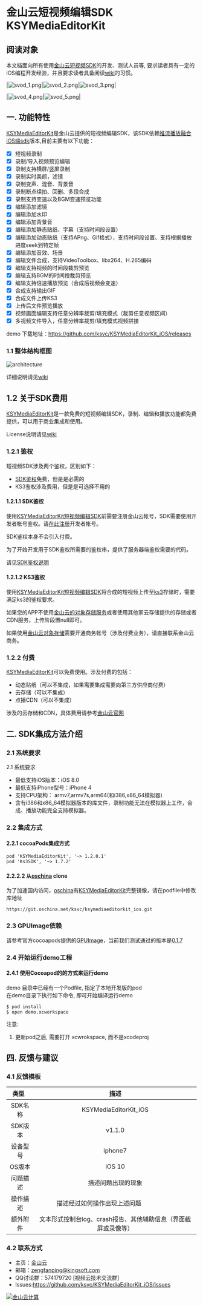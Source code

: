 # 金山云短视频编辑SDK KSYMediaEditorKit

## 阅读对象
本文档面向所有使用[金山云短视频SDK][KSYMediaEditorKit]的开发、测试人员等, 要求读者具有一定的iOS编程开发经验，并且要求读者具备阅读[wiki][wiki]的习惯。

|![svod_1.png](https://raw.githubusercontent.com/wiki/ksvc/KSYMediaEditorKit_iOS/images/svod_1.png)|![svod_2.png](https://raw.githubusercontent.com/wiki/ksvc/KSYMediaEditorKit_iOS/images/svod_2.png)|![svod_3.png](https://raw.githubusercontent.com/wiki/ksvc/KSYMediaEditorKit_iOS/images/svod_3.png)|

|![svod_4.png](https://raw.githubusercontent.com/wiki/ksvc/KSYMediaEditorKit_iOS/images/svod_4.png)|![svod_5.png](https://raw.githubusercontent.com/wiki/ksvc/KSYMediaEditorKit_iOS/images/svod_5.png)|



## 一. 功能特性
[KSYMediaEditorKit][KSYMediaEditorKit]是金山云提供的短视频编辑SDK，该SDK依赖[推流播放融合iOS端sdk][libksygpulive]版本,目前主要有以下功能：

* [x] 短视频录制
* [x] 录制/导入视频预览编辑
* [x] 录制支持横屏/竖屏录制
* [x] 录制实时美颜，滤镜
* [x] 录制变声、混音、背景音
* [x] 录制断点续拍、回删、多段合成
* [x] 录制支持变速以及BGM变速预览功能
* [x] 编辑添加滤镜
* [x] 编辑添加水印
* [x] 编辑添加背景音
* [x] 编辑添加静态贴纸、字幕（支持时间段设置）
* [x] 编辑添加动态贴纸（支持APng、Gif格式），支持时间段设置、支持根据播放进度seek到特定帧
* [x] 编辑添加音效、场景
* [x] 编辑文件合成，支持VideoToolbox、libx264、H.265编码
* [x] 编辑支持视频的时间段裁剪预览
* [x] 编辑支持BGM的时间段裁剪预览
* [x] 编辑支持倍速播放预览（合成后视频会变速）
* [x] 合成支持输出GIF
* [x] 合成文件上传KS3
* [x] 上传后文件预览播放 
* [x] 视频画面编辑支持任意分辨率裁剪/填充模式（裁剪任意视频区间）
* [x] 多视频文件导入，任意分辨率裁剪/填充模式视频拼接

demo 下载地址：https://github.com/ksvc/KSYMediaEditorKit_iOS/releases

### 1.1 整体结构框图

![architecture](https://raw.githubusercontent.com/wiki/ksvc/KSYMediaEditorKit_iOS/images/shortVideo.png)
 
详细说明请见[wiki][wiki]

## 1.2 关于SDK费用
[KSYMediaEditorKit][KSYMediaEditorKit]是一款免费的短视频编辑SDK，录制、编辑和播放功能都免费提供，可以用于商业集成和使用。

License说明请见[wiki][license]

### 1.2.1 鉴权
短视频SDK涉及两个鉴权，区别如下：
* [SDK鉴权][SDKAuth]免费，但是是必需的
* KS3鉴权涉及费用，但是是可选择不用的

#### 1.2.1.1 SDK鉴权
使用[KSYMediaEditorKit短视频编辑SDK][KSYMediaEditorKit]前需要注册金山云帐号，SDK需要使用开发者帐号鉴权。请[在此注册][ksyun]开发者帐号。

SDK鉴权本身不会引入付费。

为了开始开发用于SDK鉴权所需要的鉴权串，提供了服务器端鉴权需要的代码。

请见[SDK鉴权说明][SDKAuth]

#### 1.2.1.2 KS3鉴权
使用[KSYMediaEditorKit短视频编辑SDK][KSYMediaEditorKit]将合成的短视频上传至[ks3][ks3]存储时，需要满足ks3的鉴权要求。

如果您的APP不使用[金山云的对象存储服务][ks3]或者使用其他家云存储提供的存储或者CDN服务，上传阶段置null即可。

如果使用[金山云对象存储][ks3]需要开通商务帐号（涉及付费业务），请直接联系金山云商务。

### 1.2.2 付费
[KSYMediaEditorKit][KSYMediaEditorKit]可以免费使用。涉及付费的包括：
* 动态贴纸（可以不集成，如果需要集成需要向第三方供应商付费）
* 云存储（可以不集成）
* 点播CDN（可以不集成）

涉及的云存储和CDN，具体费用请参考[金山云官网][ksyun]

## 二. SDK集成方法介绍   
### 2.1 系统要求 
2.1 系统要求    
* 最低支持iOS版本：iOS 8.0
* 最低支持iPhone型号：iPhone 4
* 支持CPU架构： armv7,armv7s,arm64(和i386,x86_64模拟器)
* 含有i386和x86_64模拟器版本的库文件，录制功能无法在模拟器上工作，合成、播放功能完全支持模拟器。

### 2.2 集成方式
#### 2.2.1 cocoaPods集成方式
``` objc
pod 'KSYMediaEditorKit', '~> 1.2.0.1'
pod 'Ks3SDK', '~> 1.7.2'
```

#### 2.2.2.2 从[oschina](http://git.oschina.net/ksvc/ksymediaeditorkit_ios) clone
为了加速国内访问，[oschina](http://git.oschina.net/ksvc/ksymediaeditorkit_ios)有[KSYMediaEditorKit][KSYMediaEditorKit]完整镜像，请在podfile中修改库地址
```
https://git.oschina.net/ksvc/ksymediaeditorkit_ios.git
```

### 2.3 GPUImage依赖

请参考官方cocoapods提供的[GPUImage][GPUImage]，当前我们测试通过的版本是[0.1.7][GPUImage]

### 2.4 开始运行demo工程
#### 2.4.1 使用Cocoapod的的方式来运行demo 
demo 目录中已经有一个Podfile, 指定了本地开发版的pod    
在demo目录下执行如下命令, 即可开始编译运行demo  
```
$ pod install
$ open demo.xcworkspace
```

注意:
1. 更新pod之后, 需要打开 xcwrokspace, 而不是xcodeproj


## 四. 反馈与建议
### 4.1 反馈模板  

| 类型    | 描述|
| :---: | :---:| 
|SDK名称|KSYMediaEditorKit_iOS|
|SDK版本| v1.1.0|
|设备型号| iphone7  |
|OS版本| iOS 10 |
|问题描述| 描述问题出现的现象  |
|操作描述| 描述经过如何操作出现上述问题                     |
|额外附件| 文本形式控制台log、crash报告、其他辅助信息（界面截屏或录像等） |

### 4.2 联系方式
* 主页：[金山云](http://www.ksyun.com/)
* 邮箱：<zengfanping@kingsoft.com>
* QQ讨论群：574179720 [视频云技术交流群] 
* Issues:<https://github.com/ksvc/KSYMediaEditorKit_iOS/issues>

<a href="http://www.ksyun.com/"><img src="https://raw.githubusercontent.com/wiki/ksvc/KSYLive_Android/images/logo.png" border="0" alt="金山云计算" /></a>


[ksyun]:https://v.ksyun.com
[license]:https://github.com/ksvc/KSYMediaEditorKit_iOS/wiki/license
[wiki]:https://github.com/ksvc/KSYMediaEditorKit_iOS/wiki
[KSYMediaEditorKit]:https://github.com/ksvc/KSYMediaEditorKit_iOS
[GPUImage]:https://github.com/BradLarson/GPUImage/releases/tag/0.1.7
[libksygpulive]:https://github.com/ksvc/KSYLive_iOS
[ks3]:https://www.ksyun.com/proservice/storage_service
[SDKAuth]:https://github.com/ksvc/KSYMediaEditorKit_iOS/wiki/SDKAuth
